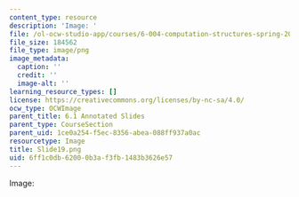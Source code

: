 ```yaml
---
content_type: resource
description: 'Image: '
file: /ol-ocw-studio-app/courses/6-004-computation-structures-spring-2017/6ff1c0db62000b3af3fb1483b3626e57_Slide19.png
file_size: 184562
file_type: image/png
image_metadata:
  caption: ''
  credit: ''
  image-alt: ''
learning_resource_types: []
license: https://creativecommons.org/licenses/by-nc-sa/4.0/
ocw_type: OCWImage
parent_title: 6.1 Annotated Slides
parent_type: CourseSection
parent_uid: 1ce0a254-f5ec-8356-abea-088ff937a0ac
resourcetype: Image
title: Slide19.png
uid: 6ff1c0db-6200-0b3a-f3fb-1483b3626e57
---
```

Image: 